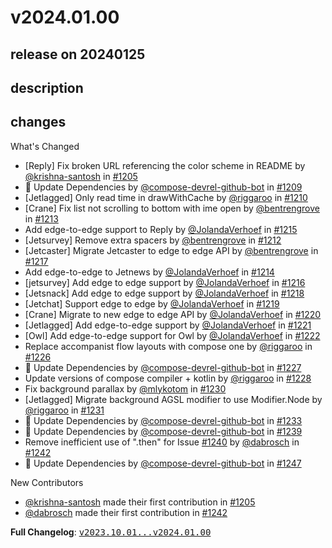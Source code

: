 # v2024.01.00

## release on 20240125
## description
## changes
What's Changed

* [Reply] Fix broken URL referencing the color scheme in README by <a class="user-mention notranslate" data-hovercard-type="user" data-hovercard-url="/users/krishna-santosh/hovercard" data-octo-click="hovercard-link-click" data-octo-dimensions="link_type:self" href="https://github.com/krishna-santosh">@krishna-santosh</a> in <a class="issue-link js-issue-link" data-error-text="Failed to load title" data-id="1961393353" data-permission-text="Title is private" data-url="https://github.com/android/compose-samples/issues/1205" data-hovercard-type="pull_request" data-hovercard-url="/android/compose-samples/pull/1205/hovercard" href="https://github.com/android/compose-samples/pull/1205">#1205</a>
* 🤖 Update Dependencies by <a class="user-mention notranslate" data-hovercard-type="user" data-hovercard-url="/users/compose-devrel-github-bot/hovercard" data-octo-click="hovercard-link-click" data-octo-dimensions="link_type:self" href="https://github.com/compose-devrel-github-bot">@compose-devrel-github-bot</a> in <a class="issue-link js-issue-link" data-error-text="Failed to load title" data-id="1990658564" data-permission-text="Title is private" data-url="https://github.com/android/compose-samples/issues/1209" data-hovercard-type="pull_request" data-hovercard-url="/android/compose-samples/pull/1209/hovercard" href="https://github.com/android/compose-samples/pull/1209">#1209</a>
* [Jetlagged] Only read time in drawWithCache by <a class="user-mention notranslate" data-hovercard-type="user" data-hovercard-url="/users/riggaroo/hovercard" data-octo-click="hovercard-link-click" data-octo-dimensions="link_type:self" href="https://github.com/riggaroo">@riggaroo</a> in <a class="issue-link js-issue-link" data-error-text="Failed to load title" data-id="1994776066" data-permission-text="Title is private" data-url="https://github.com/android/compose-samples/issues/1210" data-hovercard-type="pull_request" data-hovercard-url="/android/compose-samples/pull/1210/hovercard" href="https://github.com/android/compose-samples/pull/1210">#1210</a>
* [Crane] Fix list not scrolling to bottom with ime open by <a class="user-mention notranslate" data-hovercard-type="user" data-hovercard-url="/users/bentrengrove/hovercard" data-octo-click="hovercard-link-click" data-octo-dimensions="link_type:self" href="https://github.com/bentrengrove">@bentrengrove</a> in <a class="issue-link js-issue-link" data-error-text="Failed to load title" data-id="2001135880" data-permission-text="Title is private" data-url="https://github.com/android/compose-samples/issues/1213" data-hovercard-type="pull_request" data-hovercard-url="/android/compose-samples/pull/1213/hovercard" href="https://github.com/android/compose-samples/pull/1213">#1213</a>
* Add edge-to-edge support to Reply by <a class="user-mention notranslate" data-hovercard-type="user" data-hovercard-url="/users/JolandaVerhoef/hovercard" data-octo-click="hovercard-link-click" data-octo-dimensions="link_type:self" href="https://github.com/JolandaVerhoef">@JolandaVerhoef</a> in <a class="issue-link js-issue-link" data-error-text="Failed to load title" data-id="2002215132" data-permission-text="Title is private" data-url="https://github.com/android/compose-samples/issues/1215" data-hovercard-type="pull_request" data-hovercard-url="/android/compose-samples/pull/1215/hovercard" href="https://github.com/android/compose-samples/pull/1215">#1215</a>
* [Jetsurvey] Remove extra spacers by <a class="user-mention notranslate" data-hovercard-type="user" data-hovercard-url="/users/bentrengrove/hovercard" data-octo-click="hovercard-link-click" data-octo-dimensions="link_type:self" href="https://github.com/bentrengrove">@bentrengrove</a> in <a class="issue-link js-issue-link" data-error-text="Failed to load title" data-id="2001113453" data-permission-text="Title is private" data-url="https://github.com/android/compose-samples/issues/1212" data-hovercard-type="pull_request" data-hovercard-url="/android/compose-samples/pull/1212/hovercard" href="https://github.com/android/compose-samples/pull/1212">#1212</a>
* [Jetcaster] Migrate Jetcaster to edge to edge API by <a class="user-mention notranslate" data-hovercard-type="user" data-hovercard-url="/users/bentrengrove/hovercard" data-octo-click="hovercard-link-click" data-octo-dimensions="link_type:self" href="https://github.com/bentrengrove">@bentrengrove</a> in <a class="issue-link js-issue-link" data-error-text="Failed to load title" data-id="2003186468" data-permission-text="Title is private" data-url="https://github.com/android/compose-samples/issues/1217" data-hovercard-type="pull_request" data-hovercard-url="/android/compose-samples/pull/1217/hovercard" href="https://github.com/android/compose-samples/pull/1217">#1217</a>
* Add edge-to-edge to Jetnews by <a class="user-mention notranslate" data-hovercard-type="user" data-hovercard-url="/users/JolandaVerhoef/hovercard" data-octo-click="hovercard-link-click" data-octo-dimensions="link_type:self" href="https://github.com/JolandaVerhoef">@JolandaVerhoef</a> in <a class="issue-link js-issue-link" data-error-text="Failed to load title" data-id="2001869448" data-permission-text="Title is private" data-url="https://github.com/android/compose-samples/issues/1214" data-hovercard-type="pull_request" data-hovercard-url="/android/compose-samples/pull/1214/hovercard" href="https://github.com/android/compose-samples/pull/1214">#1214</a>
* [jetsurvey] Add edge to edge support by <a class="user-mention notranslate" data-hovercard-type="user" data-hovercard-url="/users/JolandaVerhoef/hovercard" data-octo-click="hovercard-link-click" data-octo-dimensions="link_type:self" href="https://github.com/JolandaVerhoef">@JolandaVerhoef</a> in <a class="issue-link js-issue-link" data-error-text="Failed to load title" data-id="2002495101" data-permission-text="Title is private" data-url="https://github.com/android/compose-samples/issues/1216" data-hovercard-type="pull_request" data-hovercard-url="/android/compose-samples/pull/1216/hovercard" href="https://github.com/android/compose-samples/pull/1216">#1216</a>
* [Jetsnack] Add edge to edge support by <a class="user-mention notranslate" data-hovercard-type="user" data-hovercard-url="/users/JolandaVerhoef/hovercard" data-octo-click="hovercard-link-click" data-octo-dimensions="link_type:self" href="https://github.com/JolandaVerhoef">@JolandaVerhoef</a> in <a class="issue-link js-issue-link" data-error-text="Failed to load title" data-id="2003666315" data-permission-text="Title is private" data-url="https://github.com/android/compose-samples/issues/1218" data-hovercard-type="pull_request" data-hovercard-url="/android/compose-samples/pull/1218/hovercard" href="https://github.com/android/compose-samples/pull/1218">#1218</a>
* [Jetchat] Support edge to edge by <a class="user-mention notranslate" data-hovercard-type="user" data-hovercard-url="/users/JolandaVerhoef/hovercard" data-octo-click="hovercard-link-click" data-octo-dimensions="link_type:self" href="https://github.com/JolandaVerhoef">@JolandaVerhoef</a> in <a class="issue-link js-issue-link" data-error-text="Failed to load title" data-id="2003732044" data-permission-text="Title is private" data-url="https://github.com/android/compose-samples/issues/1219" data-hovercard-type="pull_request" data-hovercard-url="/android/compose-samples/pull/1219/hovercard" href="https://github.com/android/compose-samples/pull/1219">#1219</a>
* [Crane] Migrate to new edge to edge API by <a class="user-mention notranslate" data-hovercard-type="user" data-hovercard-url="/users/JolandaVerhoef/hovercard" data-octo-click="hovercard-link-click" data-octo-dimensions="link_type:self" href="https://github.com/JolandaVerhoef">@JolandaVerhoef</a> in <a class="issue-link js-issue-link" data-error-text="Failed to load title" data-id="2003771101" data-permission-text="Title is private" data-url="https://github.com/android/compose-samples/issues/1220" data-hovercard-type="pull_request" data-hovercard-url="/android/compose-samples/pull/1220/hovercard" href="https://github.com/android/compose-samples/pull/1220">#1220</a>
* [Jetlagged] Add edge-to-edge support by <a class="user-mention notranslate" data-hovercard-type="user" data-hovercard-url="/users/JolandaVerhoef/hovercard" data-octo-click="hovercard-link-click" data-octo-dimensions="link_type:self" href="https://github.com/JolandaVerhoef">@JolandaVerhoef</a> in <a class="issue-link js-issue-link" data-error-text="Failed to load title" data-id="2003827170" data-permission-text="Title is private" data-url="https://github.com/android/compose-samples/issues/1221" data-hovercard-type="pull_request" data-hovercard-url="/android/compose-samples/pull/1221/hovercard" href="https://github.com/android/compose-samples/pull/1221">#1221</a>
* [Owl] Add edge-to-edge support for Owl by <a class="user-mention notranslate" data-hovercard-type="user" data-hovercard-url="/users/JolandaVerhoef/hovercard" data-octo-click="hovercard-link-click" data-octo-dimensions="link_type:self" href="https://github.com/JolandaVerhoef">@JolandaVerhoef</a> in <a class="issue-link js-issue-link" data-error-text="Failed to load title" data-id="2004056915" data-permission-text="Title is private" data-url="https://github.com/android/compose-samples/issues/1222" data-hovercard-type="pull_request" data-hovercard-url="/android/compose-samples/pull/1222/hovercard" href="https://github.com/android/compose-samples/pull/1222">#1222</a>
* Replace accompanist flow layouts with compose one by <a class="user-mention notranslate" data-hovercard-type="user" data-hovercard-url="/users/riggaroo/hovercard" data-octo-click="hovercard-link-click" data-octo-dimensions="link_type:self" href="https://github.com/riggaroo">@riggaroo</a> in <a class="issue-link js-issue-link" data-error-text="Failed to load title" data-id="2004632592" data-permission-text="Title is private" data-url="https://github.com/android/compose-samples/issues/1226" data-hovercard-type="pull_request" data-hovercard-url="/android/compose-samples/pull/1226/hovercard" href="https://github.com/android/compose-samples/pull/1226">#1226</a>
* 🤖 Update Dependencies by <a class="user-mention notranslate" data-hovercard-type="user" data-hovercard-url="/users/compose-devrel-github-bot/hovercard" data-octo-click="hovercard-link-click" data-octo-dimensions="link_type:self" href="https://github.com/compose-devrel-github-bot">@compose-devrel-github-bot</a> in <a class="issue-link js-issue-link" data-error-text="Failed to load title" data-id="2008516555" data-permission-text="Title is private" data-url="https://github.com/android/compose-samples/issues/1227" data-hovercard-type="pull_request" data-hovercard-url="/android/compose-samples/pull/1227/hovercard" href="https://github.com/android/compose-samples/pull/1227">#1227</a>
* Update versions of compose compiler + kotlin by <a class="user-mention notranslate" data-hovercard-type="user" data-hovercard-url="/users/riggaroo/hovercard" data-octo-click="hovercard-link-click" data-octo-dimensions="link_type:self" href="https://github.com/riggaroo">@riggaroo</a> in <a class="issue-link js-issue-link" data-error-text="Failed to load title" data-id="2009783765" data-permission-text="Title is private" data-url="https://github.com/android/compose-samples/issues/1228" data-hovercard-type="pull_request" data-hovercard-url="/android/compose-samples/pull/1228/hovercard" href="https://github.com/android/compose-samples/pull/1228">#1228</a>
* Fix background parallax by <a class="user-mention notranslate" data-hovercard-type="user" data-hovercard-url="/users/mlykotom/hovercard" data-octo-click="hovercard-link-click" data-octo-dimensions="link_type:self" href="https://github.com/mlykotom">@mlykotom</a> in <a class="issue-link js-issue-link" data-error-text="Failed to load title" data-id="2012065401" data-permission-text="Title is private" data-url="https://github.com/android/compose-samples/issues/1230" data-hovercard-type="pull_request" data-hovercard-url="/android/compose-samples/pull/1230/hovercard" href="https://github.com/android/compose-samples/pull/1230">#1230</a>
* [Jetlagged] Migrate background AGSL modifier to use Modifier.Node by <a class="user-mention notranslate" data-hovercard-type="user" data-hovercard-url="/users/riggaroo/hovercard" data-octo-click="hovercard-link-click" data-octo-dimensions="link_type:self" href="https://github.com/riggaroo">@riggaroo</a> in <a class="issue-link js-issue-link" data-error-text="Failed to load title" data-id="2028235689" data-permission-text="Title is private" data-url="https://github.com/android/compose-samples/issues/1231" data-hovercard-type="pull_request" data-hovercard-url="/android/compose-samples/pull/1231/hovercard" href="https://github.com/android/compose-samples/pull/1231">#1231</a>
* 🤖 Update Dependencies by <a class="user-mention notranslate" data-hovercard-type="user" data-hovercard-url="/users/compose-devrel-github-bot/hovercard" data-octo-click="hovercard-link-click" data-octo-dimensions="link_type:self" href="https://github.com/compose-devrel-github-bot">@compose-devrel-github-bot</a> in <a class="issue-link js-issue-link" data-error-text="Failed to load title" data-id="2035677099" data-permission-text="Title is private" data-url="https://github.com/android/compose-samples/issues/1233" data-hovercard-type="pull_request" data-hovercard-url="/android/compose-samples/pull/1233/hovercard" href="https://github.com/android/compose-samples/pull/1233">#1233</a>
* 🤖 Update Dependencies by <a class="user-mention notranslate" data-hovercard-type="user" data-hovercard-url="/users/compose-devrel-github-bot/hovercard" data-octo-click="hovercard-link-click" data-octo-dimensions="link_type:self" href="https://github.com/compose-devrel-github-bot">@compose-devrel-github-bot</a> in <a class="issue-link js-issue-link" data-error-text="Failed to load title" data-id="2064409644" data-permission-text="Title is private" data-url="https://github.com/android/compose-samples/issues/1239" data-hovercard-type="pull_request" data-hovercard-url="/android/compose-samples/pull/1239/hovercard" href="https://github.com/android/compose-samples/pull/1239">#1239</a>
* Remove inefficient use of ".then" for Issue <a class="issue-link js-issue-link" data-error-text="Failed to load title" data-id="2064697242" data-permission-text="Title is private" data-url="https://github.com/android/compose-samples/issues/1240" data-hovercard-type="issue" data-hovercard-url="/android/compose-samples/issues/1240/hovercard" href="https://github.com/android/compose-samples/issues/1240">#1240</a> by <a class="user-mention notranslate" data-hovercard-type="user" data-hovercard-url="/users/dabrosch/hovercard" data-octo-click="hovercard-link-click" data-octo-dimensions="link_type:self" href="https://github.com/dabrosch">@dabrosch</a> in <a class="issue-link js-issue-link" data-error-text="Failed to load title" data-id="2066925963" data-permission-text="Title is private" data-url="https://github.com/android/compose-samples/issues/1242" data-hovercard-type="pull_request" data-hovercard-url="/android/compose-samples/pull/1242/hovercard" href="https://github.com/android/compose-samples/pull/1242">#1242</a>
* 🤖 Update Dependencies by <a class="user-mention notranslate" data-hovercard-type="user" data-hovercard-url="/users/compose-devrel-github-bot/hovercard" data-octo-click="hovercard-link-click" data-octo-dimensions="link_type:self" href="https://github.com/compose-devrel-github-bot">@compose-devrel-github-bot</a> in <a class="issue-link js-issue-link" data-error-text="Failed to load title" data-id="2099037076" data-permission-text="Title is private" data-url="https://github.com/android/compose-samples/issues/1247" data-hovercard-type="pull_request" data-hovercard-url="/android/compose-samples/pull/1247/hovercard" href="https://github.com/android/compose-samples/pull/1247">#1247</a>

New Contributors

* <a class="user-mention notranslate" data-hovercard-type="user" data-hovercard-url="/users/krishna-santosh/hovercard" data-octo-click="hovercard-link-click" data-octo-dimensions="link_type:self" href="https://github.com/krishna-santosh">@krishna-santosh</a> made their first contribution in <a class="issue-link js-issue-link" data-error-text="Failed to load title" data-id="1961393353" data-permission-text="Title is private" data-url="https://github.com/android/compose-samples/issues/1205" data-hovercard-type="pull_request" data-hovercard-url="/android/compose-samples/pull/1205/hovercard" href="https://github.com/android/compose-samples/pull/1205">#1205</a>
* <a class="user-mention notranslate" data-hovercard-type="user" data-hovercard-url="/users/dabrosch/hovercard" data-octo-click="hovercard-link-click" data-octo-dimensions="link_type:self" href="https://github.com/dabrosch">@dabrosch</a> made their first contribution in <a class="issue-link js-issue-link" data-error-text="Failed to load title" data-id="2066925963" data-permission-text="Title is private" data-url="https://github.com/android/compose-samples/issues/1242" data-hovercard-type="pull_request" data-hovercard-url="/android/compose-samples/pull/1242/hovercard" href="https://github.com/android/compose-samples/pull/1242">#1242</a>

<strong>Full Changelog</strong>: <a class="commit-link" href="https://github.com/android/compose-samples/compare/v2023.10.01...v2024.01.00"><tt>v2023.10.01...v2024.01.00</tt></a>

